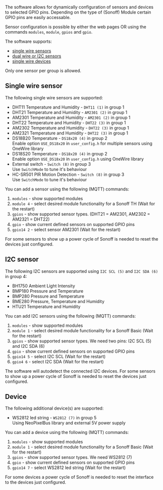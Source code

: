 The software allows for dynamically configuration of sensors and devices to selected GPIO pins. Depending on the type of (Sonoff) Module certain GPIO pins are easily accessable.

Sensor configuration is possible by either the web pages OR using the commands ``modules``, ``module``, ``gpios`` and ``gpio``.

The software supports:
- [single wire sensors](#single-wire-sensor)
- [dual wire or I2C sensors](#i2c-sensor)
- [single wire devices](#devices)

Only one sensor per group is allowed.

## Single wire sensor
The following single wire sensors are supported:
- DHT11 Temperature and Humidity - ``DHT11 (1)`` in group 1
- DHT21 Temperature and Humidity - ``AM2301 (2)`` in group 1
- AM2301 Temperature and Humidity - ``AM2301 (2)`` in group 1
- DHT22 Temperature and Humidity - ``DHT22 (3)`` in group 1
- AM2302 Temperature and Humidity - ``DHT22 (3)`` in group 1
- AM2321 Temperature and Humidity - ``DHT22 (3)`` in group 1
- DS18B20 Temperature - ``DS18x20 (4)`` in group 2<br/>Enable option ``USE_DS18x20`` in ``user_config.h`` for multiple sensors using OneWire library
- DS18S20 Temperature - ``DS18x20 (4)`` in group 2<br/>Enable option ``USE_DS18x20`` in ``user_config.h`` using OneWire library
- External switch - ``Switch (8)`` in group 3<br/>Use ``SwitchMode`` to tune it's behaviour
- HC-SR501 PIR Motion Detection - ``Switch (8)`` in group 3<br/>Use ``SwitchMode`` to tune it's behaviour

You can add a sensor using the following (MQTT) commands:

1. ``modules`` - show supported modules
2. ``module 4`` - select desired module functionality for a Sonoff TH (Wait for the restart)
3. ``gpios`` - show supported sensor types. (DHT21 = AM2301, AM2302 = AM2321 = DHT22)
4. ``gpio`` - show current defined sensors on supported GPIO pins
5. ``gpio14 2`` - select sensor AM2301 (Wait for the restart)

For some sensors to show up a power cycle of Sonoff is needed to reset the devices just configured.

## I2C sensor
The following I2C sensors are supported using ``I2C SCL (5)`` and ``I2C SDA (6)`` in group 4:
- BH1750 Ambient Light Intensity
- BMP180 Pressure and Temperature
- BMP280 Pressure and Temperature
- BME280 Pressure, Temperature and Humidity
- HTU21  Temperature and Humidity

You can add I2C sensors using the following (MQTT) commands:

1. ``modules`` - show supported modules
2. ``module 1`` - select desired module functionality for a Sonoff Basic (Wait for the restart)
3. ``gpios`` - show supported sensor types. We need two pins: I2C SCL (5) and I2C SDA (6)
4. ``gpio`` - show current defined sensors on supported GPIO pins
5. ``gpio14 5`` - select I2C SCL (Wait for the restart)
6. ``gpio4 6`` - select I2C SDA (Wait for the restart)

The software will autodetect the connected I2C devices. For some sensors to show up a power cycle of Sonoff is needed to reset the devices just configured.

## Device
The following additional device(s) are supported:
- WS2812 led string - ``WS2812 (7)`` in group 5<br/>Using NeoPixelBus library and external 5V power supply

You can add a device using the following (MQTT) commands:

1. ``modules`` - show supported modules
2. ``module 1`` - select desired module functionality for a Sonoff Basic (Wait for the restart)
3. ``gpios`` - show supported sensor types. We need WS2812 (7)
4. ``gpio`` - show current defined sensors on supported GPIO pins
5. ``gpio14 7`` - select WS2812 led string (Wait for the restart)

For some devices a power cycle of Sonoff is needed to reset the interface to the devices just configured.
